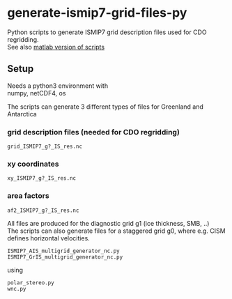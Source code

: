 # generate-ismip7-grid-files-py
Python scripts to generate ISMIP7 grid description files used for CDO regridding.  
See also [matlab version of scripts](https://github.com/ismip/generate-ismip7-grid-files)

## Setup
Needs a python3 environment with  
numpy, netCDF4, os

The scripts can generate 3 different types of files for Greenland and Antarctica

### grid description files (needed for CDO regridding)
  ```grid_ISMIP7_g?_IS_res.nc```
### xy coordinates 
  ```xy_ISMIP7_g?_IS_res.nc```
### area factors 
  ```af2_ISMIP7_g?_IS_res.nc```

All files are produced for the diagnostic grid g1 (ice thickness, SMB, ..)  
The scripts can also generate files for a staggered grid g0, where e.g. CISM defines horizontal velocities.  

  ```ISMIP7_AIS_multigrid_generator_nc.py```  
  ```ISMIP7_GrIS_multigrid_generator_nc.py```  

using  

  ```polar_stereo.py```  
  ```wnc.py```  
